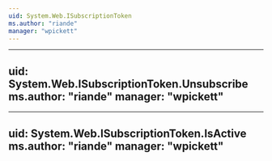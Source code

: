 ```yaml
---
uid: System.Web.ISubscriptionToken
ms.author: "riande"
manager: "wpickett"
---
```


---
uid: System.Web.ISubscriptionToken.Unsubscribe
ms.author: "riande"
manager: "wpickett"
---

---
uid: System.Web.ISubscriptionToken.IsActive
ms.author: "riande"
manager: "wpickett"
---
